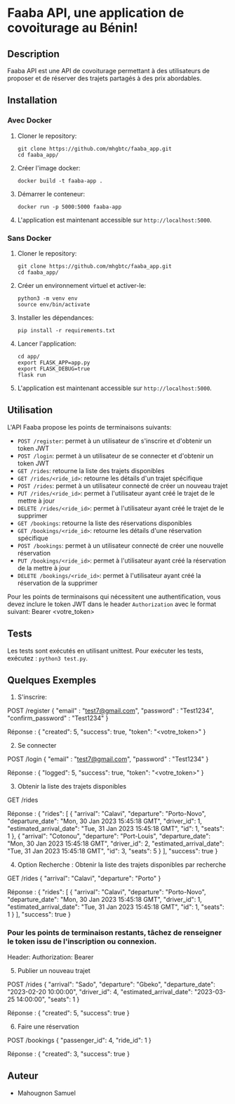 # Faaba API, une application de covoiturage au Bénin!

## Description

Faaba API est une API de covoiturage permettant à des utilisateurs de proposer et de réserver des trajets partagés à des prix abordables.

## Installation

### Avec Docker

1. Cloner le repository:

    ```
    git clone https://github.com/mhgbtc/faaba_app.git
    cd faaba_app/
    ```

2. Créer l'image docker:

    ```
    docker build -t faaba-app .
    ```

3. Démarrer le conteneur:

    ```
    docker run -p 5000:5000 faaba-app
    ```

4. L'application est maintenant accessible sur `http://localhost:5000`.

### Sans Docker

1. Cloner le repository:

    ```
    git clone https://github.com/mhgbtc/faaba_app.git
    cd faaba_app/
    ```

2. Créer un environnement virtuel et activer-le:

    ```
    python3 -m venv env
    source env/bin/activate
    ```

3. Installer les dépendances:

    ```
    pip install -r requirements.txt
    ```

4. Lancer l'application:

    ```
    cd app/
    export FLASK_APP=app.py
    export FLASK_DEBUG=true
    flask run
    ```

5. L'application est maintenant accessible sur `http://localhost:5000`.

## Utilisation

L'API Faaba propose les points de terminaisons suivants:

* `POST /register`: permet à un utilisateur de s'inscrire et d'obtenir un token JWT
* `POST /login`: permet à un utilisateur de se connecter et d'obtenir un token JWT
* `GET /rides`: retourne la liste des trajets disponibles
* `GET /rides/<ride_id>`: retourne les détails d'un trajet spécifique
* `POST /rides`: permet à un utilisateur connecté de créer un nouveau trajet
* `PUT /rides/<ride_id>`: permet à l'utilisateur ayant créé le trajet de le mettre à jour
* `DELETE /rides/<ride_id>`: permet à l'utilisateur ayant créé le trajet de le supprimer
* `GET /bookings`: retourne la liste des réservations disponibles
* `GET /bookings/<ride_id>`: retourne les détails d'une réservation spécifique
* `POST /bookings`: permet à un utilisateur connecté de créer une nouvelle réservation
* `PUT /bookings/<ride_id>`: permet à l'utilisateur ayant créé la réservation de la mettre à jour
* `DELETE /bookings/<ride_id>`: permet à l'utilisateur ayant créé la réservation de la supprimer

Pour les points de terminaisons qui nécessitent une authentification, vous devez inclure le token JWT dans le header `Authorization` avec le format suivant: Bearer <votre_token>

## Tests

Les tests sont exécutés en utilisant unittest. Pour exécuter les tests, exécutez :
`python3 test.py`.

## Quelques Exemples

1. S'inscrire:

POST /register
{
    "email" : "test7@gmail.com",
    "password" : "Test1234",
    "confirm_password" : "Test1234"
}

Réponse :
{
    "created": 5,
    "success": true,
    "token": "<votre_token>"
}

2. Se connecter

POST /login
{
    "email" : "test7@gmail.com",
    "password" : "Test1234"
}

Réponse :
{
    "logged": 5,
    "success": true,
    "token": "<votre_token>"
}

3. Obtenir la liste des trajets disponibles

GET /rides

Réponse :
{
    "rides": [
        {
            "arrival": "Calavi",
            "departure": "Porto-Novo",
            "departure_date": "Mon, 30 Jan 2023 15:45:18 GMT",
            "driver_id": 1,
            "estimated_arrival_date": "Tue, 31 Jan 2023 15:45:18 GMT",
            "id": 1,
            "seats": 1
        },
        {
            "arrival": "Cotonou",
            "departure": "Port-Louis",
            "departure_date": "Mon, 30 Jan 2023 15:45:18 GMT",
            "driver_id": 2,
            "estimated_arrival_date": "Tue, 31 Jan 2023 15:45:18 GMT",
            "id": 3,
            "seats": 5
        }
    ],
    "success": true
}

4. Option Recherche : Obtenir la liste des trajets disponibles par recherche

GET /rides
{
    "arrival": "Calavi",
    "departure": "Porto"
}

Réponse :
{
    "rides": [
        {
            "arrival": "Calavi",
            "departure": "Porto-Novo",
            "departure_date": "Mon, 30 Jan 2023 15:45:18 GMT",
            "driver_id": 1,
            "estimated_arrival_date": "Tue, 31 Jan 2023 15:45:18 GMT",
            "id": 1,
            "seats": 1
        }
    ],
    "success": true
}

### Pour les points de terminaison restants, tâchez de renseigner le token issu de l'inscription ou connexion.

Header:
Authorization: Bearer <votre token>

5. Publier un nouveau trajet

POST /rides
{
    "arrival": "Sado",
    "departure": "Gbeko",
    "departure_date": "2023-02-20 10:00:00",
    "driver_id": 4,
    "estimated_arrival_date": "2023-03-25 14:00:00",
    "seats": 1
}

Réponse : 
{
    "created": 5,
    "success": true
}

6. Faire une réservation

POST /bookings
{
    "passenger_id": 4,
    "ride_id": 1
}

Réponse :
{
    "created": 3,
    "success": true
}

## Auteur

- Mahougnon Samuel